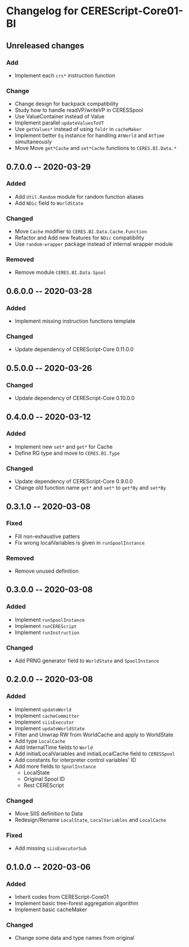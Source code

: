 Changelog for CEREScript-Core01-BI
====

## Unreleased changes

### Add
* Implement each `crs*` instruction function


### Change
* Change design for backpack compatibility
* Study how to handle readVP/writeVP in CERESSpool
* Use ValueContainer instead of Value
* Implement parallel `updateValuesToVT`
* Use `getValues*` instead of using `foldr` in `cacheMaker`
* Implement better `Eq` instance for handling `AtWorld` and `AtTime` simultaneously
* Move Move `get*Cache` and `set*Cache` functions to `CERES.BI.Data.*`


## 0.7.0.0 -- 2020-03-29

### Added
* Add `Util.Random` module for random function aliases
* Add `NDic` field to `WorldState`

### Changed
* Move `Cache` modifier to `CERES.BI.Data.Cache.Function`
* Refactor and Add new features for `NDic` compatibility
* Use `random-wrapper` package instead of internal wrapper module

### Removed
* Remove module `CERES.BI.Data.Spool`


## 0.6.0.0 -- 2020-03-28

### Added
* Implement missing instruction functions template

### Changed
* Update dependency of CEREScript-Core 0.11.0.0


## 0.5.0.0 -- 2020-03-26

### Changed
* Update dependency of CEREScript-Core 0.10.0.0


## 0.4.0.0 -- 2020-03-12

### Added
* Implement new `set*` and `get*` for Cache
* Define RG type and move to `CERES.BI.Type`

### Changed
* Update dependency of CEREScript-Core 0.9.0.0
* Change old function name `get*` and `set*` to `get*By` and `set*By`


## 0.3.1.0 -- 2020-03-08

### Fixed
* Fill non-exhaustive patters
* Fix wrong localVariables is given in `runSpoolInstance`

### Removed
* Remove unused definition


## 0.3.0.0 -- 2020-03-08

### Added
* Implement `runSpoolInstance`
* Implement `runCEREScript`
* Implement `runInstruction`

### Changed
* Add PRNG generator field to `WorldState` and `SpoolInstance`


## 0.2.0.0 -- 2020-03-08

### Added
* Implement `updateWorld`
* Implement `cacheCommitter`
* Implement `siisExecutor`
* Implement `updateWorldState`
* Filter and Unwrap RW from WorldCache and apply to WorldState
* Add type `LocalCache`
* Add InternalTime fields to `World`
* Add initialLocalVariables and initialLocalCache field to `CERESSpool`
* Add constants for interpreter control variables' ID
* Add more fields to `SpoolInstance`
  * LocalState
  * Original Spool ID
  * Rest CEREScript

### Changed
* Move SIIS definition to Data
* Redesign/Rename `LocalState`, `LocalVariables` and `LocalCache`

### Fixed
* Add missing `siisExecutorSub`


## 0.1.0.0 -- 2020-03-06

### Added
* Inherit codes from CEREScript-Core01
* Implement basic tree-forest aggregation algorithm
* Implement basic cacheMaker

### Changed
* Change some data and type names from original
